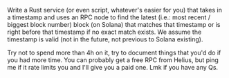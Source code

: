 Write a Rust service (or even script, whatever's easier for you) that takes in a timestamp and uses an RPC node to find the latest (i.e.: most recent / biggest block number) block (on Solana) that matches that timestamp or is right before that timestamp if no exact match exists. We assume the timestamp is valid (not in the future, not previous to Solana existing).

Try not to spend more than 4h on it, try to document things that you'd do if you had more time. You can probably get a free RPC from Helius, but ping me if it rate limits you and I'll give you a paid one. Lmk if you have any Qs.

